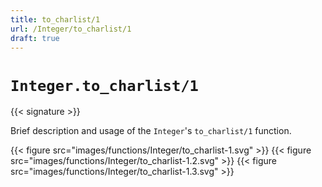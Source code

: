 ```yaml
---
title: to_charlist/1
url: /Integer/to_charlist/1
draft: true
---
```


# `Integer.to_charlist/1`

{{< signature >}}

Brief description and usage of the `Integer`'s `to_charlist/1` function.

{{< figure src="images/functions/Integer/to_charlist-1.svg" >}}
{{< figure src="images/functions/Integer/to_charlist-1.2.svg" >}}
{{< figure src="images/functions/Integer/to_charlist-1.3.svg" >}}
